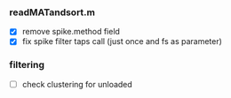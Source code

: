 ### readMATandsort.m

- [x] remove spike.method field
- [x] fix spike filter taps call (just once and fs as parameter)

### filtering 

- [ ] check clustering for unloaded
